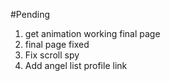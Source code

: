 
#Pending
1. get animation working final page
1. final page fixed
1. Fix scroll spy
1. Add angel list profile link
